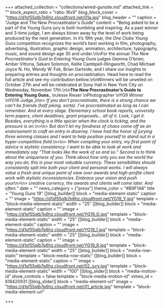+++
attached_collection = "collections/wired-gunsite.md"
attached_link = ""
block_aspect_ratio = "ratio-16x9"
blog_block_cover = "https://d1sf55qlb7p6hz.cloudfront.net/01a.jpg"
blog_header = ""
caption = "Judge and The New Procrastinator's Guide"
content = "Being asked to be a part of the Young Guns jury is both humbling and inspiring. As a past winner and 3-time judge, I am always blown away by the level of work being produced by the next generation. In it’s 19th year, the _One Clubs Young Guns_ competition recognizes the world’s best working in film, photography, advertising, illustration, graphic design, animation, architecture, typography, music, and sound design age 30 and under.\n\nFor the annual _The New Procrastinator’s Guid to Entering Young Guns_ judges Gemma O’brien, Amber Vittoria, Sekani Solomon, Kellie Cambpell-Illingworth, Chad Michael Joyce N. Ho, Wendy W. Fok, Brian Gartside, and I share our insights to preparing entries and thoughts on procrastination. Head here to read the full article and see my contribution bellow.\n\nWinners will be unveiled on October 27th and will be celebrated at Sony Hall in New York City on Wednesday, November 17th.\n\n**The New Procrastinator’s Guide to Entering Young Guns**_  \nJesse Rieser  \nPhotographer  \nYG9 Winner  \nYG19 Judge_\n\n> _If you don’t procrastinate, there is a strong chance we can’t be friends (half joking. sorta). I’ve procrastinated as long as I can remember. And at every stage. Elementary school book reports, university term papers, client deadlines, grant proposals… all of it. Look, I get it. Besides, everything is a little spicier when the clock is ticking, and the pressure is on._\n>\n> _But don’t let my fondness of chaos come off as an endorsement to craft an entry in disarray. I have had the honor of jurying three winning classes and I want to help position yourself to stand out in a hyper-competitive field._\n>\n> _When compiling your entry, my first point of advice is stylistic consistency. I want to be able to look at work and immediately say “That looks like the work of so and so.” Second is to think about the uniqueness of you. Think about how only you see the world the way you do; this is your most valuable currency. These sensibilities should consistently spill into both your client and personal works. I will always value a fresh and unique point of view over awards and high-profile client work with stylistic inconsistencies. Embrace your vision and push your_\n>\n> _creative currency, the awards and clients will come later. And often._"
date = ""
news_category = ["press"]
theme_color = "#B9F1A8"
title = "Young Guns 19"
[[blog_builder]]
block = "media-element-static"
caption = ""
image = "https://d1sf55qlb7p6hz.cloudfront.net/YG19_Y.jpg"
template = "block-media-element-static"
width = "25"
[[blog_builder]]
block = "media-element-static"
caption = ""
image = "https://d1sf55qlb7p6hz.cloudfront.net/YG19_G.jpg"
template = "block-media-element-static"
width = "25"
[[blog_builder]]
block = "media-element-static"
caption = ""
image = "https://d1sf55qlb7p6hz.cloudfront.net/YG19_1.jpg"
template = "block-media-element-static"
width = "25"
[[blog_builder]]
block = "media-element-static"
caption = ""
image = "https://d1sf55qlb7p6hz.cloudfront.net/YG19_9.jpg"
template = "block-media-element-static"
width = "25"
[[blog_builder]]
block = "media-row-static"
template = "block-media-row-static"
[[blog_builder]]
block = "media-element-static"
caption = ""
image = "https://d1sf55qlb7p6hz.cloudfront.net/02_jury.jpg"
template = "block-media-element-static"
width = "100"
[[blog_slider]]
block = "media-motion-id"
show_controls = false
template = "block-media-motion-id"
vimeo_id = 618420931
[[blog_slider]]
block = "media-element-url"
image = "https://d1sf55qlb7p6hz.cloudfront.net/01_article.jpg"
template = "block-media-element-url"

+++
